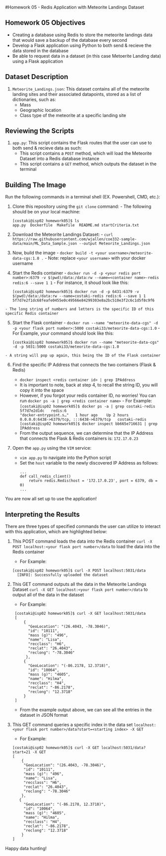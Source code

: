 #Homework 05 - Redis Application with Meteorite Landings Dataset

## Homework 05 Objectives
* Creating a database using Redis to store the meteorite landings data that would save a backup of the database every second 
* Develop a Flask application using Python to both send & recieve the data stored in the database 
* Be able to request data in a dataset (in this case Metoerite Landing data) using a Flask application

## Dataset Description
1. `Meteorite_Landings.json`: This dataset contains all of the meteorite landing sites and their associated datapoints, stored as a list of dictionaries, such as:
    - Mass
    - Geographic location
    - Class type of the meteorite at a specific landing site

## Reviewing the Scripts
1. `app.py`: This script contains the Flask routes that the user can use to both send & recieve data as such: 
    - This script contains a `POST` method, which will load the Meteorite Dataset into a Redis database instance
    - This script contains a `GET` method, which outputs the dataset in the terminal

## Building The Image
Run the following commands in a terminal shell (EX. Powershell, CMD, etc.):
  1. Clone this repository using the `git clone` command:
    - The following should be on your local machine:
        ```
        [costaki@isp02 homework05]$ ls
        app.py  Dockerfile  Makefile  README.md startCriteria.txt
        ```
  2. Download the Meteorite Landings Dataset:
    - `curl https://raw.githubusercontent.com/wjallen/coe332-sample-data/main/ML_Data_Sample.json --output Meteorite_Landings.json`
  3. Now, build the image
    - `docker build -t <your username>/meteorite-data-cgs:1.0 .` 
    - Note: replace `<your username>` with your docker username

  4. Start the Redis container
    - `docker run -d -p <your redis port number>:6379 -v $(pwd)/data:/data:rw --name=<container name>-redis redis:6 --save 1 1`
    - For instance, it shoud look like this:
        ```
        [costaki@isp02 homework05]$ docker run -d -p 6431:6379 -v $(pwd)/data:/data:rw --name=costaki-redis redis:6 --save 1 1
        5f7d7e2f1dc68feafe0455e0c49566e84299303e8a2bc510e3f2c6c1d5f8c9f6
        ```
    - The long string of numbers and letters is the specific ID of this specific Redis container

  5. Start the Flask container
    - `docker run --name "meteorite-data-cgs" -d -p <your flask port number>:5000 costaki33/meteorite-data-cgs:1.0`
    - For Example, your command should look like this:
        ```
        [costkai@isp02 homework05]$ docker run --name "meteorite-data-cgs" -d -p 5031:5000 costaki33/meteorite-data-cgs:1.0
        ```
    - A string will pop up again, this being the ID of the Flask container 

6. Find the specific IP Address that connects the two containers (Flask & Redis)
    - `docker inspect <redis container id> | grep IPAddress`
    - It is important to note, back at step 4, to recall the string ID, you will copy it into the <redis container ID> space 
    - However, if you forgot your redis container ID, no worries! You can run `docker ps -a | grep <redis container name>`
           - For Example:
               ```
               [costaki@isp02 homework05]$ docker ps -a | grep costaki-redis
        5f7d7e2d1dc   redis:6                                   "docker-entrypoint.s…"   1 hour ago    Up 2 hours                0.0.0.0:6438->6379/tcp, :::6438->6379/tcp   costaki-redis
               [costaki@isp02 homework05]$ docker inspect bb665e716631 | grep IPAddress
               ```
    - From the output sequence, we can determine that the IP Address that connects the Flask & Redis containers is: `172.17.0.23`

7. Open the `app.py` using the `VIM` service:
    - `vim app.py` to navigate into the Python script
    - Set the `host` variable to the newly discovered IP Address as follows:
        ```
        ...
        def call_redis_client()
            return redis.Redis(host = '172.17.0.23', port = 6379, db = 0)
        ...
        ```
You are now all set up to use the application! 

## Interpreting the Results

There are three types of specified commands the user can utilize to interact with this application, which are highlighted below:


  1. This POST command loads the data into the Redis container
      `curl -X POST localhost:<your flask port number>/data` to load the data into the Redis container
      - For Example:
      ```
      [costaki@isp02 homework05]$ curl -X POST localhost:5031/data
        [INFO]: Successfully uploaded the dataset
      ```
      
  2. This GET command outputs all the data in the Meteorite Landings Dataset
      `curl -X GET localhost:<your flask port number>/data` to output all of the data in the dataset
      - For Example:
     ```
      [costaki@isp02 homework05]$ curl -X GET localhost:5031/data
      [
          {
            "GeoLocation": "(26.4043, -78.3046)",
            "id": "10111",
            "mass (g)": "496",
            "name": "Lisa",
            "recclass": "H6",
            "reclat": "26.4043",
            "reclong": "-78.3046"
           },
          {
            "GeoLocation": "(-86.2178, 12.3718)",
            "id": "10064",
            "mass (g)": "4605",
            "name": "Hilma",
            "recclass": "H4",
            "reclat": "-86.2178",
            "reclong": "12.3718"
          }
      ]
      ```
      - From the example output above, we can see all the entries in the dataset in JSON format
 
   3. This GET command queries a specific index in the data set
        `localhost:<your flask port number>/data?start=<starting index> -X GET`
      - For Example:
      ```
      [costaki@isp02 homework05]$ curl -X GET localhost:5031/data?start=21 -X GET
      [
          {
           "GeoLocation": "(26.4043, -78.3046)",
           "id": "10111",
           "mass (g)": "496",
           "name": "Lisa",
           "recclass": "H6",
           "reclat": "26.4043",
           "reclong": "-78.3046"
          },
         {
           "GeoLocation": "(-86.2178, 12.3718)",
           "id": "10064",
           "mass (g)": "4605",
           "name": "Hilma",
           "recclass": "H4",
           "reclat": "-86.2178",
           "reclong": "12.3718"
          } 
      ]
      ```
Happy data hunting!
